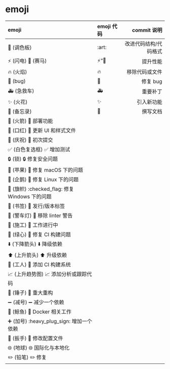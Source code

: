 # emoji

| emoji | emoji 代码 | commit 说明 |
|:----|:----|----:|
|:art: (调色板)| \:art\:|	改进代码结构/代码格式|
|:zap: (闪电) :racehorse: (赛马)	|:zap:“:racehorse:|	提升性能|
|:fire: (火焰)	|:fire:|	移除代码或文件|
|:bug: (bug)	|:bug:|	修复 bug|
|:ambulance: (急救车)	|:ambulance:|	重要补丁|
|:sparkles: (火花)	|:sparkles:	|引入新功能|
|:memo: (备忘录)	|:memo:|	撰写文档|
|:rocket: (火箭)	:rocket:	部署功能|
|:lipstick: (口红)	:lipstick:	更新 UI 和样式文件|
|:tada: (庆祝)	:tada:	初次提交|
|:white_check_mark: (白色复选框)	:white_check_mark:	增加测试|
|:lock: (锁)	:lock:	修复安全问题|
|:apple: (苹果)	:apple:	修复 macOS 下的问题|
|:penguin: (企鹅)	:penguin:	修复 Linux 下的问题|
|:checkered_flag: (旗帜)	:checked_flag:	修复 Windows 下的问题|
|:bookmark: (书签)	:bookmark:	发行/版本标签|
|:rotating_light: (警车灯)	:rotating_light:	移除 linter 警告|
|:construction: (施工)	:construction:	工作进行中|
|:green_heart: (绿心)	:green_heart:	修复 CI 构建问题|
|:arrow_down: (下降箭头)	:arrow_down:	降级依赖|
|:arrow_up: (上升箭头)	:arrow_up:	升级依赖|
|:construction_worker: (工人)	:construction_worker:	添加 CI 构建系统|
|:chart_with_upwards_trend: (上升趋势图)	:chart_with_upwards_trend:	添加分析或跟踪代码|
|:hammer: (锤子)	:hammer:	重大重构|
|:heavy_minus_sign: (减号)	:heavy_minus_sign:	减少一个依赖|
|:whale: (鲸鱼)	:whale:	Docker 相关工作|
|:heavy_plus_sign: (加号)	:heavy_plug_sign:	增加一个依赖|
|:wrench: (扳手)	:wrench:	修改配置文件|
|:globe_with_meridians: (地球)	:globe_with_meridians:	国际化与本地化|
|:pencil2: (铅笔)	:pencil2:	修复 |
